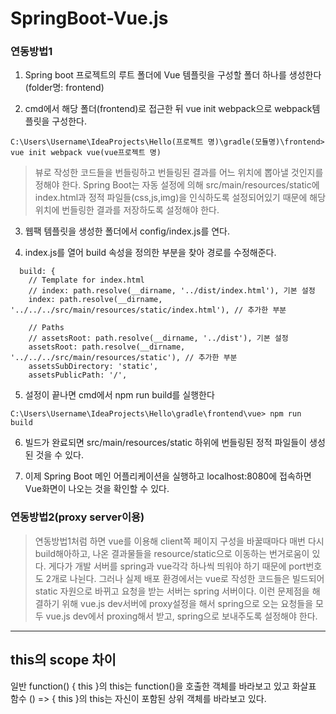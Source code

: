 
# SpringBoot-Vue.js

### 연동방법1
1. Spring boot 프로젝트의 루트 폴더에 Vue 템플릿을 구성할 폴더 하나를 생성한다(folder명: frontend)

2. cmd에서 해당 폴더(frontend)로 접근한 뒤 vue init webpack으로 webpack템플릿을 구성한다.
```
C:\Users\Username\IdeaProjects\Hello(프로젝트 명)\gradle(모듈명)\frontend> vue init webpack vue(vue프로젝트 명)
```

> 뷰로 작성한 코드들을 번들링하고 번들링된 결과를 어느 위치에 뽑아낼 것인지를 정해야 한다. Spring Boot는 자동 설정에 의해 src/main/resources/static에 index.html과 정적 파일들(css,js,img)을 인식하도록 설정되어있기 때문에 해당 위치에 번들링한 결과를 저장하도록 설정해야 한다.

3. 웹팩 템플릿을 생성한 폴더에서 config/index.js를 연다.

4. index.js를 열어 build 속성을 정의한 부분을 찾아 경로를 수정해준다.
```
  build: {
    // Template for index.html
    // index: path.resolve(__dirname, '../dist/index.html'), 기본 설정
    index: path.resolve(__dirname, '../../../src/main/resources/static/index.html'), // 추가한 부분

    // Paths
    // assetsRoot: path.resolve(__dirname, '../dist'), 기본 설정
    assetsRoot: path.resolve(__dirname, '../../../src/main/resources/static'), // 추가한 부분
    assetsSubDirectory: 'static',
    assetsPublicPath: '/',
```

5. 설정이 끝나면 cmd에서 npm run build를 실행한다
```
C:\Users\Username\IdeaProjects\Hello\gradle\frontend\vue> npm run build
```

6. 빌드가 완료되면 src/main/resources/static 하위에 번들링된 정적 파일들이 생성된 것을  수 있다.

7. 이제 Spring Boot 메인 어플리케이션을 실행하고 localhost:8080에 접속하면 Vue화면이 나오는 것을 확인할 수 있다.

### 연동방법2(proxy server이용)
> 연동방법1처럼 하면 vue를 이용해 client쪽 페이지 구성을 바꿀때마다 매번 다시 build해아하고, 나온 결과물들을 resource/static으로 이동하는 번거로움이 있다. 게다가 개발 서버를 spring과 vue각각 하나씩 띄워야 하기 때문에 port번호도 2개로 나뉜다. 그러나 실제 배포 환경에서는 vue로 작성한 코드들은 빌드되어 static 자원으로 바뀌고 요청을 받는 서버는 spring 서버이다. 이런 문제점을 해결하기 위해 vue.js dev서버에 proxy설정을 해서 spring으로 오는 요청들을 모두 vue.js dev에서 proxing해서 받고, spring으로 보내주도록 설정해야 한다. 

---

## this의 scope 차이
일반 function() { this }의 this는 function()을 호출한 객체를 바라보고 있고
화살표 함수 () => { this }의 this는 자신이 포함된 상위 객체를 바라보고 있다.
